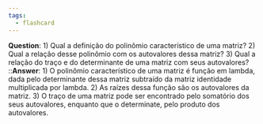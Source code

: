 ```yaml
---
tags:
  - flashcard
---
```

**Question**: 1) Qual a definição do polinômio característico de uma matriz? 2) Qual a relação desse polinômio com os autovalores dessa matriz? 3) Qual a relação do traço e do determinante de uma matriz com seus autovalores?  ::**Answer**: 1) O polinômio característico de uma matriz é função em lambda, dada pelo determinante dessa matriz subtraído da matriz identidade multiplicada por lambda. 2) As raízes dessa função são os autovalores da matriz. 3) O traço de uma matriz pode ser encontrado pelo somatório dos seus autovalores, enquanto que o determinate, pelo produto dos autovalores.
<!--SR:!2024-05-25,4,270-->